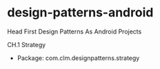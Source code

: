 # design-patterns-android
Head First Design Patterns As Android Projects

CH.1 Strategy
* Package: com.clm.designpatterns.strategy
